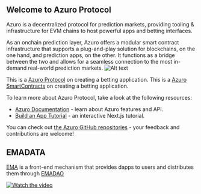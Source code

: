
## Welcome to Azuro Protocol

Azuro is a decentralized protocol for prediction markets, providing tooling & infrastructure for EVM chains to host powerful apps and betting interfaces.

As an onchain prediction layer, Azuro offers a modular smart contract infrastructure that supports a plug-and-play solution for blockchains, on the one hand, and prediction apps, on the other. It functions as a bridge between the two and allows for a seamless connection to the most in-demand real-world prediction markets.
![Alt text](https://gem.azuro.org/images/hub/hub-main.png)

This is a [Azuro Protocol](https://azuro.org/) on creating a betting application.
This is a [Azuro SmartContracts](https://github.com/Azuro-protocol/Azuro-v2-public) on creating a betting application.

To learn more about Azuro Protocol, take a look at the following resources:

- [Azuro Documentation](https://gem.azuro.org) - learn about Azuro features and API.
- [Build an App Tutorial](https://gem.azuro.org/guides/tutorial) - an interactive Next.js tutorial.

You can check out [the Azuro GitHub repositories](https://github.com/Azuro-protocol) - your feedback and contributions are welcome!

## EMADATA
[EMA](https://emadata.io/) is a front-end mechanism that provides dapps to users and distributes them through [EMADAO](https://emadao.net/)

[![Watch the video](https://emadata.io/wp-content/uploads/2024/10/E51D9D9D-5B8E-4068-922A-A42F18CC91FB-1-e1729795008631.png)](https://youtu.be/Di76a5pUKFM)



